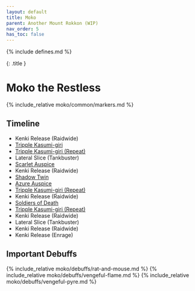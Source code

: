 ```yaml
---
layout: default
title: Moko
parent: Another Mount Rokkon (WIP)
nav_order: 5
has_toc: false
---
```


{% include defines.md %}

{: .title }
# Moko the Restless

{% include_relative moko/common/markers.md %}

## Timeline

* Kenki Release (Raidwide)
* [Tripple Kasumi-giri](./kasumi-giri/)
* [Tripple Kasumi-giri (Repeat)](./kasumi-giri/)
* Lateral Slice (Tankbuster)
* [Scarlet Auspice](./scarlet-auspice/)
* Kenki Release (Raidwide)
* [Shadow Twin](./shadow-twin/)
* [Azure Auspice](./azure-auspice/)
* [Tripple Kasumi-giri (Repeat)](./kasumi-giri/)
* Kenki Release (Raidwide)
* [Soldiers of Death](./soldiers-of-death/)
* [Tripple Kasumi-giri (Repeat)](./kasumi-giri/)
* Kenki Release (Raidwide)
* Lateral Slice (Tankbuster)
* Kenki Release (Raidwide)
* Kenki Release (Enrage)

## Important Debuffs

<div class="debuffs" markdown="1">
{% include_relative moko/debuffs/rat-and-mouse.md %}
{% include_relative moko/debuffs/vengeful-flame.md %}
{% include_relative moko/debuffs/vengeful-pyre.md %}
</div>
